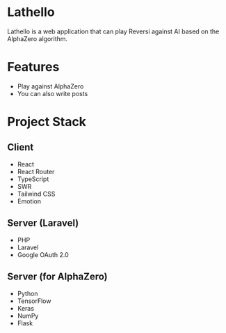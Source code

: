 # Lathello

Lathello is a web application that can play Reversi against AI based on the AlphaZero algorithm.

# Features

- Play against AlphaZero
- You can also write posts

# Project Stack

## Client

- React
- React Router
- TypeScript
- SWR
- Tailwind CSS
- Emotion

## Server (Laravel)

- PHP
- Laravel
- Google OAuth 2.0

## Server (for AlphaZero)

- Python
- TensorFlow
- Keras
- NumPy
- Flask
